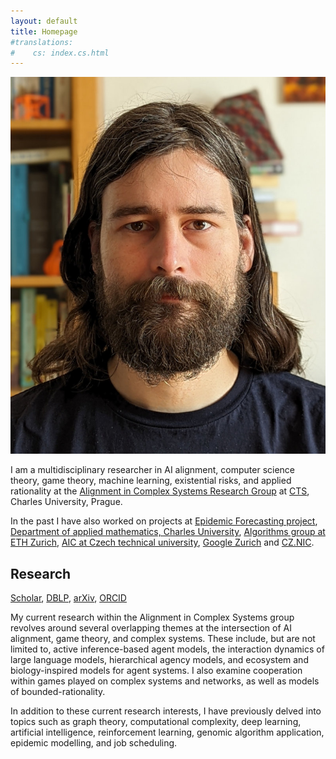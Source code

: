 ```yaml
---
layout: default
title: Homepage
#translations:
#    cs: index.cs.html
---
```


<img src="/style/gavento-m.jpg" class="index-portait-img">

I am a multidisciplinary researcher in AI alignment, computer science theory, game theory, machine learning, existential risks, and applied rationality at the [Alignment in Complex Systems Research Group](https://acsresearch.org/) at [CTS](http://www.cts.cuni.cz/index.php?m=3&lang=en), Charles University, Prague.

In the past I have also worked on projects at
[Epidemic Forecasting project](http://epidemicforecasting.org/),
[Department of applied mathematics, Charles University](http://kam.mff.cuni.cz/),
[Algorithms group at ETH Zurich](http://inf.ethz.ch/),
[AIC at Czech technical university](http://cs.felk.cvut.cz/),
[Google Zurich](https://www.google.ch/) and
[CZ.NIC](http://nic.cz/).

## Research

[<i class="ai black ai-google-scholar"></i> Scholar](https://scholar.google.com/citations?user=WeCJARQAAAAJ),
[<i class="ai black ai-dblp"></i> DBLP](http://dblp.uni-trier.de/pers/hd/g/Gavenciak:Tomas),
[<i class="ai black ai-arxiv"></i> arXiv](https://arxiv.org/find/all/1/au:+Gavenciak_T/0/1/0/all/0/),
[<i class="ai black ai-orcid"></i> ORCID](https://orcid.org/0000-0003-1119-2426) 

My current research within the Alignment in Complex Systems group revolves around several overlapping themes at the intersection of AI alignment, game theory, and complex systems. These include, but are not limited to, active inference-based agent models, the interaction dynamics of large language models, hierarchical agency models, and ecosystem and biology-inspired models for agent systems. I also examine cooperation within games played on complex systems and networks, as well as models of bounded-rationality.

In addition to these current research interests, I have previously delved into topics such as graph theory, computational complexity, deep learning, artificial intelligence, reinforcement learning, genomic algorithm application, epidemic modelling, and job scheduling.

